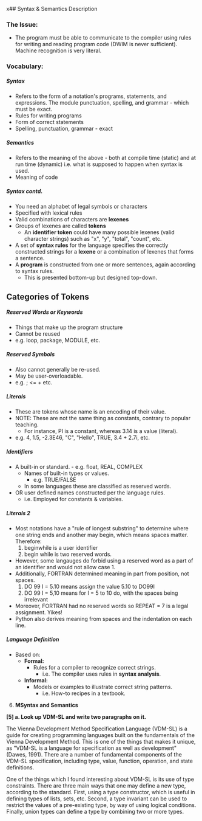 x## Syntax & Semantics Description
### The Issue:
- The program must be able to communicate to the compiler using rules for writing and reading program code (DWIM is never sufficient). Machine recognition is very literal.
### Vocabulary:
##### Syntax
- Refers to the form of a notation's programs, statements, and expressions. The module punctuation, spelling, and grammar - which must be exact.
- Rules for writing programs
- Form of correct statements
- Spelling, punctuation, grammar - exact
##### Semantics
- Refers to the meaning of the above - both at compile time (static) and at run time (dynamic) i.e. what is supposed to happen when syntax is used.
- Meaning of code
##### Syntax contd.
- You need an alphabet of legal symbols or characters
- Specified with lexical rules
- Valid combinations of characters are **lexenes**
- Groups of lexenes are called **tokens**
	- An **identifier token** could have many possible lexenes (valid character strings) such as "x", "y", "total", "count", etc.
- A set of **syntax rules** for the language specifies the correctly constructed strings for a **lexene** or a combination of lexenes that forms a sentence.
- A **program** is constructed from one or more sentences, again according to syntax rules.
	- This is presented bottom-up but designed top-down.
## Categories of Tokens
##### Reserved Words or Keywords
- Things that make up the program structure
- Cannot be reused
- e.g. loop, package, MODULE, etc.
##### Reserved Symbols
- Also cannot generally be re-used.
- May be user-overloadable.
- e.g.  ;  <=  +  etc.
##### Literals
- These are tokens whose name is an encoding of their value.
- NOTE: These are not the same thing as constants, contrary to popular teaching.
	- For instance, PI is a constant, whereas 3.14 is a value (literal).
- e.g. 4, 1.5, -2.3E46, "C", "Hello", TRUE, 3.4 + 2.7i, etc.
##### Identifiers
- A built-in or standard.
		- e.g. float, REAL, COMPLEX
	- Names of built-in types or values.
		- e.g. TRUE/FALSE
	- In some languages these are classified as reserved words.
- OR user defined names constructed per the language rules.
	- i.e. Employed for constants & variables.
##### Literals 2
- Most notations have a "rule of longest substring" to determine where one string ends and another may begin, which means spaces matter. Therefore:
	1. beginwhile is a user identifier
	2. begin while is two reserved words.
- However, some langauges do forbid using a reserved word as a part of an identifier and would not allow case 1.
- Additionally, FORTRAN determined meaning in part from position, not spaces.
	1. DO 99 I = 5.10 means assign the value 5.10 to DO99I
	2. DO 99 I = 5,10 means for I = 5 to 10 do, with the spaces being irrelevant
- Moreover, FORTRAN had no reserved words so REPEAT = 7 is a legal assignment. Yikes!
- Python also derives meaning from spaces and the indentation on each line.
##### Language Definition
- Based on:
	- **Formal:**
		- Rules for a compiler to recognize correct strings.
			- i.e. The compiler uses rules in **syntax analysis**.
	- **Informal:**
		- Models or examples to illustrate correct string patterns.
			- i.e. How-to recipes in a textbook.



6. **MSyntax and Semantics**

**[5] a. Look up VDM-SL and write two paragraphs on it.**

The Vienna Development Method Specification Language (VDM-SL) is a guide for creating programming languages built on the fundamentals of the Vienna Development Method. This is one of the things that makes it unique, as "VDM-SL is a language for specification as well as development" (Dawes, 1991). There are a number of fundamental components of the VDM-SL specification, including type, value, function, operation, and state definitions.

One of the things which I found interesting about VDM-SL is its use of type constraints. There are three main ways that one may define a new type, according to the standard. First, using a type constructor, which is useful in defining types of lists, sets, etc. Second, a type invariant can be used to restrict the values of a pre-existing type, by way of using logical conditions. Finally, union types can define a type by combining two or more types.